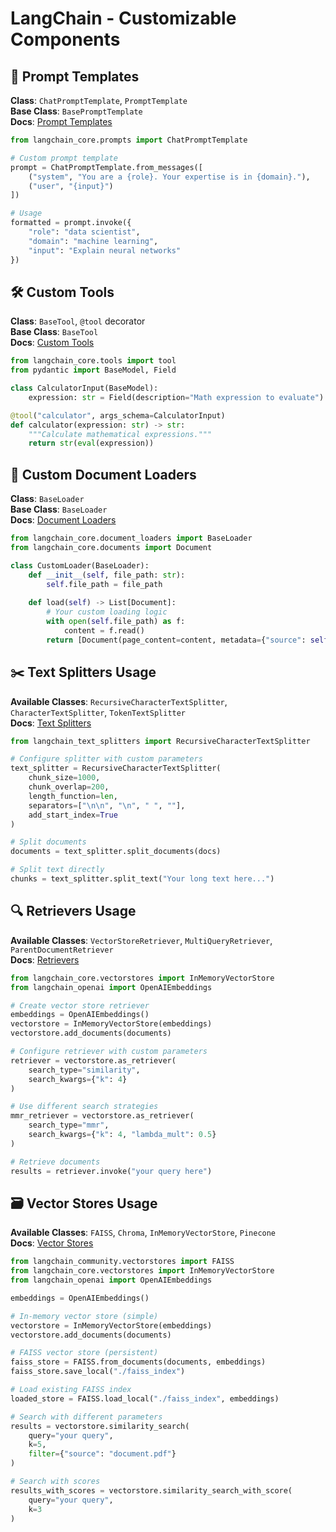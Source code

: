 # LangChain - Customizable Components

## 🔗 Prompt Templates

**Class**: `ChatPromptTemplate`, `PromptTemplate`  
**Base Class**: `BasePromptTemplate`  
**Docs**: [Prompt Templates](https://python.langchain.com/docs/concepts/prompt_templates/)

```python
from langchain_core.prompts import ChatPromptTemplate

# Custom prompt template
prompt = ChatPromptTemplate.from_messages([
    ("system", "You are a {role}. Your expertise is in {domain}."),
    ("user", "{input}")
])

# Usage
formatted = prompt.invoke({
    "role": "data scientist", 
    "domain": "machine learning",
    "input": "Explain neural networks"
})
```

## 🛠️ Custom Tools

**Class**: `BaseTool`, `@tool` decorator  
**Base Class**: `BaseTool`  
**Docs**: [Custom Tools](https://python.langchain.com/docs/how_to/custom_tools/)

```python
from langchain_core.tools import tool
from pydantic import BaseModel, Field

class CalculatorInput(BaseModel):
    expression: str = Field(description="Math expression to evaluate")

@tool("calculator", args_schema=CalculatorInput)
def calculator(expression: str) -> str:
    """Calculate mathematical expressions."""
    return str(eval(expression))
```

## 📄 Custom Document Loaders

**Class**: `BaseLoader`  
**Base Class**: `BaseLoader`  
**Docs**: [Document Loaders](https://python.langchain.com/docs/how_to/document_loader_custom/)

```python
from langchain_core.document_loaders import BaseLoader
from langchain_core.documents import Document

class CustomLoader(BaseLoader):
    def __init__(self, file_path: str):
        self.file_path = file_path
    
    def load(self) -> List[Document]:
        # Your custom loading logic
        with open(self.file_path) as f:
            content = f.read()
        return [Document(page_content=content, metadata={"source": self.file_path})]
```

## ✂️ Text Splitters Usage

**Available Classes**: `RecursiveCharacterTextSplitter`, `CharacterTextSplitter`, `TokenTextSplitter`  
**Docs**: [Text Splitters](https://python.langchain.com/docs/concepts/text_splitters/)

```python
from langchain_text_splitters import RecursiveCharacterTextSplitter

# Configure splitter with custom parameters
text_splitter = RecursiveCharacterTextSplitter(
    chunk_size=1000,
    chunk_overlap=200,
    length_function=len,
    separators=["\n\n", "\n", " ", ""],
    add_start_index=True
)

# Split documents
documents = text_splitter.split_documents(docs)

# Split text directly
chunks = text_splitter.split_text("Your long text here...")
```

## 🔍 Retrievers Usage

**Available Classes**: `VectorStoreRetriever`, `MultiQueryRetriever`, `ParentDocumentRetriever`  
**Docs**: [Retrievers](https://python.langchain.com/docs/concepts/retrievers/)

```python
from langchain_core.vectorstores import InMemoryVectorStore
from langchain_openai import OpenAIEmbeddings

# Create vector store retriever
embeddings = OpenAIEmbeddings()
vectorstore = InMemoryVectorStore(embeddings)
vectorstore.add_documents(documents)

# Configure retriever with custom parameters
retriever = vectorstore.as_retriever(
    search_type="similarity",
    search_kwargs={"k": 4}
)

# Use different search strategies
mmr_retriever = vectorstore.as_retriever(
    search_type="mmr",
    search_kwargs={"k": 4, "lambda_mult": 0.5}
)

# Retrieve documents
results = retriever.invoke("your query here")
```

## 🗃️ Vector Stores Usage

**Available Classes**: `FAISS`, `Chroma`, `InMemoryVectorStore`, `Pinecone`  
**Docs**: [Vector Stores](https://python.langchain.com/docs/concepts/vectorstores/)

```python
from langchain_community.vectorstores import FAISS
from langchain_core.vectorstores import InMemoryVectorStore
from langchain_openai import OpenAIEmbeddings

embeddings = OpenAIEmbeddings()

# In-memory vector store (simple)
vectorstore = InMemoryVectorStore(embeddings)
vectorstore.add_documents(documents)

# FAISS vector store (persistent)
faiss_store = FAISS.from_documents(documents, embeddings)
faiss_store.save_local("./faiss_index")

# Load existing FAISS index
loaded_store = FAISS.load_local("./faiss_index", embeddings)

# Search with different parameters
results = vectorstore.similarity_search(
    query="your query",
    k=5,
    filter={"source": "document.pdf"}
)

# Search with scores
results_with_scores = vectorstore.similarity_search_with_score(
    query="your query",
    k=3
)
```